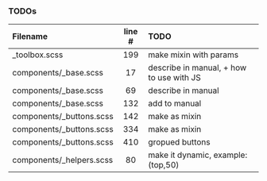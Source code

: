 ### TODOs
| Filename | line # | TODO
|:------|:------:|:------
| _toolbox.scss | 199 | make mixin with params
| components/_base.scss | 17 | describe in manual, + how to use with JS
| components/_base.scss | 69 | describe in manual
| components/_base.scss | 132 | add to manual
| components/_buttons.scss | 142 | make as mixin
| components/_buttons.scss | 334 | make as mixin
| components/_buttons.scss | 410 | gropued buttons
| components/_helpers.scss | 80 | make it dynamic, example: (top,50)